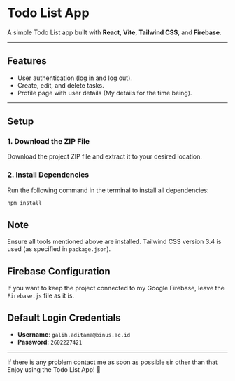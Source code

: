 # Todo List App

A simple Todo List app built with **React**, **Vite**, **Tailwind CSS**, and **Firebase**.

---

## Features

- User authentication (log in and log out).
- Create, edit, and delete tasks.
- Profile page with user details (My details for the time being).

---

## Setup

### 1. Download the ZIP File
Download the project ZIP file and extract it to your desired location.

### 2. Install Dependencies
Run the following command in the terminal to install all dependencies:

```bash
npm install
```
## Note
Ensure all tools mentioned above are installed. Tailwind CSS version 3.4 is used (as specified in `package.json`).

## Firebase Configuration
If you want to keep the project connected to my Google Firebase, leave the `Firebase.js` file as it is.

## Default Login Credentials
- **Username**: `galih.aditama@binus.ac.id`
- **Password**: `2602227421`

---

If there is any problem contact me as soon as possible sir other than that Enjoy using the Todo List App! 🚀
